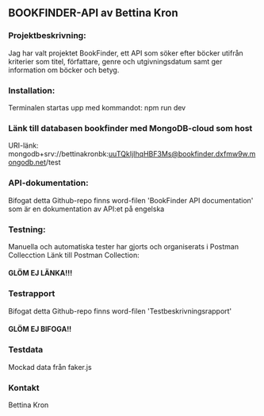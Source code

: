 ## BOOKFINDER-API av Bettina Kron

### Projektbeskrivning: 
Jag har valt projektet BookFinder, ett API som söker efter böcker utifrån kriterier som titel, författare, genre och utgivningsdatum 
samt ger information om böcker och betyg.

### Installation: 
Terminalen startas upp med kommandot: npm run dev

### Länk till databasen bookfinder med MongoDB-cloud som host
URI-länk: 
mongodb+srv://bettinakronbk:uuTQkIjIhqHBF3Ms@bookfinder.dxfmw9w.mongodb.net/test

### API-dokumentation:
Bifogat detta Github-repo finns word-filen 'BookFinder API documentation' som är en dokumentation av API:et på engelska

### Testning:
Manuella och automatiska tester har gjorts och organiserats i Postman Collecction
Länk till Postman Collection:
#### GLÖM EJ LÄNKA!!!

### Testrapport
Bifogat detta Github-repo finns word-filen 'Testbeskrivningsrapport'
#### GLÖM EJ BIFOGA!!

### Testdata
Mockad data från faker.js

### Kontakt
Bettina Kron

